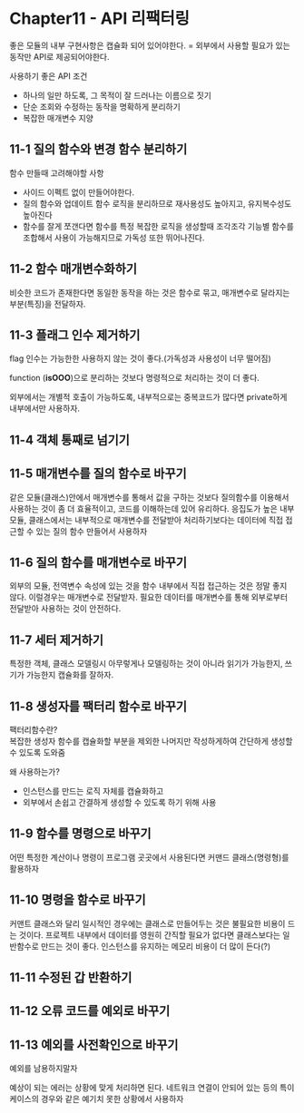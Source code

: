 # Chapter11 - API 리팩터링
좋은 모듈의 내부 구현사항은 캡슐화 되어 있어야한다.
= 외부에서 사용할 필요가 있는 동작만 API로 제공되어야한다.

사용하기 좋은 API 조건
- 하나의 일만 하도록, 그 목적이 잘 드러나는 이름으로 짓기
- 단순 조회와 수정하는 동작을 명확하게 분리하기
- 복잡한 매개변수 지양

## 11-1 질의 함수와 변경 함수 분리하기

함수 만들때 고려해야할 사항
- 사이드 이펙트 없이 만들어야한다.
- 질의 함수와 업데이트 함수 로직을 분리하므로 재사용성도 높아지고, 유지복수성도 높아진다
- 함수를 잘게 쪼갠다면 함수를 특정 복잡한 로직을 생성할때 조각조각 기능별 함수를 조합해서 사용이 가능해지므로 가독성 또한 뛰어나진다.


## 11-2 함수 매개변수화하기
비슷한 코드가 존재한다면 동일한 동작을 하는 것은 함수로 묶고, 매개변수로 달라지는 부분(특징)을 전달하자.

## 11-3 플래그 인수 제거하기
flag 인수는 가능한한 사용하지 않는 것이 좋다.(가독성과 사용성이 너무 떨어짐)

function (**isOOO**)으로 분리하는 것보다 명령적으로 처리하는 것이 더 좋다.

외부에서는 개별적 호출이 가능하도록, 내부적으로는 중복코드가 많다면 private하게 내부에서만 사용하자.

## 11-4 객체 통째로 넘기기

## 11-5 매개변수를 질의 함수로 바꾸기
같은 모듈(클래스)안에서 매개변수를 통해서 값을 구하는 것보다 질의함수를 이용해서 사용하는 것이 좀 더 효율적이고, 코드를 이해하는데 있어 유리하다.
응집도가 높은 내부 모듈, 클래스에서는 내부적으로 매개변수를 전달받아 처리하기보다는 데이터에 직접 접근할 수 있는 질의 함수 만들어서 사용하자


## 11-6 질의 함수를 매개변수로 바꾸기
외부의 모듈, 전역변수 속성에 있는 것을 함수 내부에서 직접 접근하는 것은 정말 좋지 않다. 이럴경우는 매개변수로 전달받자.
필요한 데이터를 매개변수를 통해 외부로부터 전달받아 사용하는 것이 안전하다.

## 11-7 세터 제거하기
특정한 객체, 클래스 모델링시 아무렇게나 모델링하는 것이 아니라 읽기가 가능한지, 쓰기가 가능한지 캡슐화를 잘하자.

## 11-8 생성자를 팩터리 함수로 바꾸기
팩터리함수란?<br />
복잡한 생성자 함수를 캡슐화할 부분을 제외한 나머지만 작성하게하여 간단하게 생성할 수 있도록 도와줌

왜 사용하는가?
- 인스턴스를 만드는 로직 자체를 캡슐화하고
- 외부에서 손쉽고 간결하게 생성할 수 있도록 하기 위해 사용

## 11-9 함수를 명령으로 바꾸기
어떤 특정한 계산이나 명령이 프로그램 곳곳에서 사용된다면 커맨드 클래스(명령형)를 활용하자

## 11-10 명령을 함수로 바꾸기
커맨트 클래스와 달리 일시적인 경우에는 클래스로 만들어두는 것은 불필요한 비용이 드는 것이다.
프로젝트 내부에서 데이터를 영원히 간직할 필요가 없다면 클래스보다는 일반함수로 만드는 것이 좋다. 인스턴스를 유지하는 메모리 비용이 더 많이 든다(?)

## 11-11 수정된 갑 반환하기

## 11-12 오류 코드를 예외로 바꾸기

## 11-13 예외를 사전확인으로 바꾸기
예외를 남용하지말자

예상이 되는 에러는 상황에 맞게 처리하면 된다.
네트워크 연결이 안되어 있는 등의 특이 케이스의 경우와 같은 예기치 못한 상황에서 사용하자